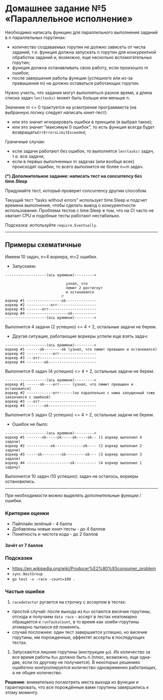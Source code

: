# Домашнее задание №5 «Параллельное исполнение»

Необходимо написать функцию для параллельного выполнения заданий в n параллельных горутинах:

* количество создаваемых горутин не должно зависеть от числа заданий, т.е. функция должна запускать n горутин для конкурентной обработки заданий и, возможно, еще несколько вспомогательных горутин;
* функция должна останавливать свою работу, если произошло m ошибок;
* после завершения работы функции (успешного или из-за превышения m) не должно оставаться работающих горутин.

Нужно учесть, что задания могут выполняться разное время, а длина списка задач
`len(tasks)` может быть больше или меньше n.

Значение m <= 0 трактуется на усмотрение программиста (на выбранную логику следует написать юнит-тест):

* или это значит игнорировать ошибки в принципе (я выбрал такое);
* или это значит "максимум 0 ошибок", то есть функция всегда будет возвращать`ErrErrorsLimitExceeded`;

Граничные случаи:

* если задачи работают без ошибок, то выполнятся `len(tasks)` задач, т.е. все задачи;
* если в первых выполненных m задачах (или вообще всех) происходят ошибки, то всего выполнится не более n+m задач.

**(*) Дополнительное задание: написать тест на concurrency без time.Sleep**

Придумайте тест, который проверит concurrency другим способом.

Текущий тест "tasks without errors" использует time.Sleep и подсчет времени выполнения, чтобы сделать вывод о конкурентности использования. Проблема тестов с time.Sleep в том, что на CI часто не хватает CPU и подобные тесты работают нестабильно.

Подсказка: используйте `require.Eventually`.

---

## Примеры схематичные

Имеем 10 задач, n=4 воркера, m=2 ошибки.

* Запускаем:

```text
-------------------(ось времени)---------> 

                            узнал, что 
                            лимит 2 достигнут
                            и остановился
                          ↱ 
воркер #1 ----------------ok-------------- 
воркер #2 -----------err------------------
воркер #3 -------err----------------------
воркер #4 -------------------ok-----------
-------------------(ось времени)---------> 
```

Выполнится 4 задачи (2 успешно) <= 4 + 2, остальные задачи не берем.

* Другая ситуация, работающие воркеры успели еще взять задач:

```text
-------------------(ось времени)---------> 
воркер #1 ------ok--------ok (узнал, что лимит превышен и остановился)
воркер #2 ------------err-----------------
воркер #3 ---err--------------------------
воркер #4 --------ok----------------------
```

Выполнится 6 задач (4 успешно) <= 4 + 2, остальные задачи не берем.

```text
-------------------(ось времени)---------> 
воркер #1 ------ok----err----- (узнал, что лимит превышен и остановился)
воркер #2 ------------err------(но параллельно с нима запущенный тоже закончился с ошибкой)
воркер #3 ---err--------------------------
воркер #4 --------ok----------------------
```

Выполнится 5 задач (2 успешно) <= 4 + 2, остальные задачи не берем.

* Ошибок не было:

```text
-------------------(ось времени)---------> 
воркер #1 -------ok-----ok-----ok-----ok-- (1 воркер выполнил 4 задачи)
воркер #2 -----------ok-------------ok---- (2 воркер выполнил 2 задачи)
воркер #3 -----ok---------ok---------ok--- (3 воркер выполнил 3 задачи)
воркер #4 --------------------ok---------- (4 воркер выполнил 1 задачу)
```

Выполнится 10 задач (10 успешно): задач не осталось, воркеры остановились.

---

При необходимости можно выделять дополнительные функции / ошибки.

### Критерии оценки

* Пайплайн зелёный - 4 балла
* Добавлены новые юнит-тесты - до 4 баллов
* Понятность и чистота кода - до 2 баллов

#### Зачёт от 7 баллов

### Подсказки

* https://en.wikipedia.org/wiki/Producer%E2%80%93consumer_problem
* `sync.WaitGroup`
* `go test -v -race -count=100 .`

### Частые ошибки

1) `racedetector` ругается на строчку с ассертом в тестах:

* простой случай: после выхода из `Run` остаются висячие горутины, отсюда и получаем `data race` -
ассерт в тестах неатомарно обращается к `runTasksCount`, в то время как зомби-горутины атомарно пытаюся её поменять.
* случай посложнее: один тест завершается успешно, но висячие горутины, им порожденные, аффектят ассерты в
последующих тестах.

1) Запускаются лишние горутины (инструкции `go`). Их количество за все время работы `Run` должно быть n (плюс, возможно, еще одна-две, если по другому не получается). В некоторых решениях ошибочно контроллируется количество одновременно работающих, а не общее количество.

**Решение**: внимательно посмотреть места выхода из функции и гарантировать, что все порождённые вами горутины
завершились к этому моменту.
